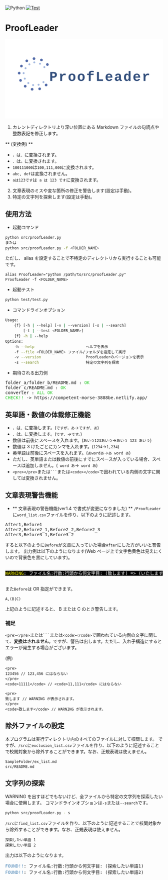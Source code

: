 <!-- @format -->

![Python](https://img.shields.io/github/pipenv/locked/python-version/xryuseix/ProofLeader) [![Test](https://github.com/xryuseix/ProofLeader/actions/workflows/test.yml/badge.svg?branch=master)](https://github.com/xryuseix/ProofLeader/actions/workflows/test.yml)

# ProofLeader

![logo](./logo.png)

1. カレントディレクトリより深い位置にある Markdown ファイルの句読点や整数表記を修正します。

** (変換例) **

- `，`は`、`に変換されます。
- `．`は`。`に変換されます。
- `100111000`は`100,111,000`に変換されます。
- `abc, def`は変換されません。
- `aは123です`は` a は 123 です`に変換されます。

2. 文章表現のミスや変な箇所の修正を警告します(設定は手動)。
3. 特定の文字列を探索します(設定は手動)。

## 使用方法

- 起動コマンド

```sh
python src/proofLeader.py
または
python src/proofLeader.py -f <FOLDER_NAME>
```

ただし、 alias を設定することで不特定のディレクトリから実行することも可能です。

```
alias ProofLeader="python /path/to/src/proofLeader.py"
ProofLeader -f <FOLDER_NAME>
```

- 起動テスト

```sh
python test/test.py
```

- コマンドラインオプション

```sh
Usage:
    {f} [-h | --help] [-v | --version] [-s | --search]
        [-t | --test <FOLDER_NAME>]
    {f} -h | --help
Options:
    -h --help                       ヘルプを表示
    -f --file <FOLDER_NAME> ファイル/フォルダを指定して実行
    -v --version                    ProofLeaderのバージョンを表示
    -s --search                     特定の文字列を探索
```

- 期待される出力例

<pre>
folder_a/folder_b/README.md : <font color="LimeGreen">OK</font>
folder_c/README.md : <font color="LimeGreen">OK</font>
converter : <font color="LimeGreen">ALL OK</font>
<font color="LimeGreen">CHECK!!</font> -> https://competent-morse-3888be.netlify.app/
</pre>

## 英単語・数値の体裁修正機能

- `，`は`、`に変換します。(`ですが，あ`→`ですが、あ`)
- `．`は`。`に変換します。(`です．`→`です。`)
- 数値は前後にスペースを入れます。(`あいう123あいう`→`あいう 123 あいう`)
- 数値は 3 けたごとにカンマを入れます。(`1234`→`1,234`)
- 英単語は前後にスペースを入れます。(`あwordあ`→`あ word あ`)
- ただし、英単語または数値の前後にすでにスペースが入っている場合、スペースは追加しません。(` word あ`→` word あ`)
- `<pre></pre>`または` ``` `または`<code></code>`で囲われている内側の文字に関しては変換されません。

## 文章表現警告機能

- ** 文章表現の警告機能(ver1.4 で書式が変更になりました) **
  `/ProofLeader `に`word_list.csv`ファイルを作り、以下のように記述します。

<pre>
After1,Before1
After2,Before2_1,Before2_2,Before2_3
After3,Before3_1,Before3_2
</pre>

すると以下のように`Before`が文章に入っていた場合`After`にした方がいいと警告します。
出力例は以下のようになります(Web ページ上で文字色黄色は見えにくいので背景色を黒にしています)。

<pre>
<span style="background-color:#000000">
<font color="Yellow">WARNING</font><font color="White">: ファイル名:行数:行頭から何文字目: (致します) => (いたします)</font>
</span>
</pre>

また`Before`は OR 指定ができます。

```
A,(B|C)
```

上記のように記述すると、 B または C のとき警告します。

### 補足

`<pre></pre>`または` ``` `または`<code></code>`で囲われている内側の文字に関して、**変換はされません**。ですが、警告は出します。ただし、入れ子構造にするとエラーが発生する場合がございます。

(例)

```
<pre>
123456 // 123,456 にはならない
</pre>
<code>11111</code> // <code>11,111</code> にはならない
```

```
<pre>
致します // WARNING が表示されます。
</pre>
<code>致します</code> // WARNING が表示されます。
```

## 除外ファイルの設定

本プログラムは実行ディレクトリ内のすべてのファイルに対して校閲します。
ですが、`/src`に`exclusion_list.csv`ファイルを作り、以下のように記述することで校閲対象から除外することができます。なお、正規表現は使えません。

```
SampleFolder/ex_list.md
src/README.md
```

## 文字列の探索

WARNING を出すほどでもないけど、全ファイルから特定の文字列を探索したい場合に使用します。
コマンドラインオプションは`-s`または`--search`です。

```sh
python src/proofLeader.py - s
```

`/src`に`find_list.csv`ファイルを作り、以下のように記述することで校閲対象から除外することができます。なお、正規表現は使えません。

```
探索したい単語 1
探索したい単語 2
```

出力は以下のようになります。

<pre>
<font color="SteelBlue">FOUND!!</font>: ファイル名:行数:行頭から何文字目: (探索したい単語1)
<font color="SteelBlue">FOUND!!</font>: ファイル名:行数:行頭から何文字目: (探索したい単語2)
</pre>
